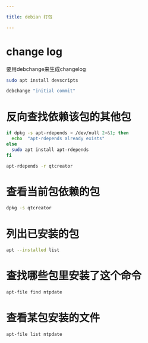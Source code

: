 ```yaml
---

title: debian 打包

---
```



# change log

要用debchange来生成changelog

```bash
sudo apt install devscripts
```

```bash
debchange "initial commit"
```


# 反向查找依赖该包的其他包

```bash
if dpkg -s apt-rdepends > /dev/null 2>&1; then
  echo  "apt-rdepends already exists"
else
  sudo apt install apt-rdepends
fi

apt-rdepends -r qtcreator 
```


# 查看当前包依赖的包

```bash
dpkg -s qtcreator
```

# 列出已安装的包

```bash
apt --installed list
```

# 查找哪些包里安装了这个命令

```bash
apt-file find ntpdate
```

# 查看某包安装的文件

```bash
apt-file list ntpdate
```



